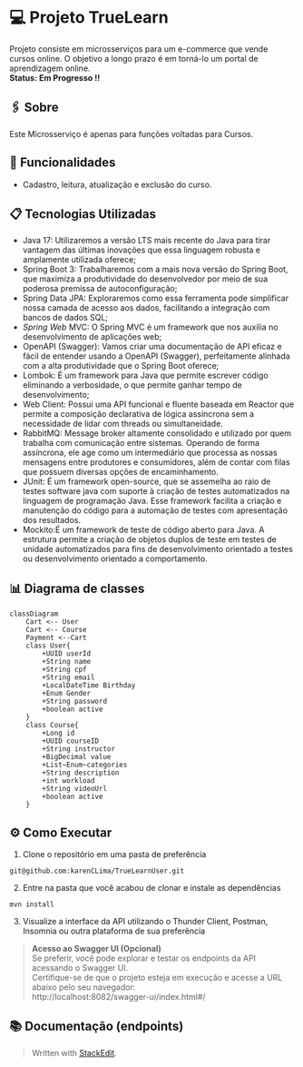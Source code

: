 # :computer: Projeto TrueLearn 
Projeto consiste em microsserviços para um e-commerce que vende cursos online. O objetivo a longo prazo é em torná-lo um portal de aprendizagem online.  
**Status: Em Progresso !!**

## :paperclips: Sobre
Este Microsserviço é apenas para funções voltadas para Cursos.

## :wrench: Funcionalidades 
- Cadastro, leitura, atualização e exclusão do curso.

##   :clipboard: Tecnologias Utilizadas 
- Java 17: Utilizaremos a versão LTS mais recente do Java para tirar vantagem das últimas inovações que essa linguagem robusta e amplamente utilizada oferece;  
- Spring Boot 3: Trabalharemos com a mais nova versão do Spring Boot, que maximiza a produtividade do desenvolvedor por meio de sua poderosa premissa de autoconfiguração;  
- Spring Data JPA: Exploraremos como essa ferramenta pode simplificar nossa camada de acesso aos dados, facilitando a integração com bancos de dados SQL;  
- _Spring Web_ MVC: O Spring MVC é um framework que nos auxilia no desenvolvimento de aplicações web;
- OpenAPI (Swagger): Vamos criar uma documentação de API eficaz e fácil de entender usando a OpenAPI (Swagger), perfeitamente alinhada com a alta produtividade que o Spring Boot oferece;  
- Lombok: É um framework para Java que permite escrever código eliminando a verbosidade, o que permite ganhar tempo de desenvolvimento;
- Web Client: Possui uma API funcional e fluente baseada em Reactor que permite a composição declarativa de lógica assíncrona sem a necessidade de lidar com threads ou simultaneidade.
- RabbitMQ: Message broker altamente consolidado e utilizado por quem trabalha com comunicação entre sistemas. Operando de forma assíncrona, ele age como um intermediário que processa as nossas mensagens entre produtores e consumidores, além de contar com filas que possuem diversas opções de encaminhamento.
- JUnit: É um framework open-source, que se assemelha ao raio de testes software java com suporte à criação de testes automatizados na linguagem de programação Java. Esse framework facilita a criação e manutenção do código para a automação de testes com apresentação dos resultados.
- Mockito:É um framework de teste de código aberto para Java. A estrutura permite a criação de objetos duplos de teste em testes de unidade automatizados para fins de desenvolvimento orientado a testes ou desenvolvimento orientado a comportamento.

##   :bar_chart: Diagrama de classes
```mermaid
classDiagram
	Cart <-- User
	Cart <-- Course
	Payment <--Cart
	class User{
		+UUID userId
		+String name
		+String cpf
		+String email
		+LocalDateTime Birthday
		+Enum Gender
		+String password
		+boolean active
	}
	class Course{
		+Long id
		+UUID courseID
		+String instructor
		+BigDecimal value
		+List~Enum~categories
		+String description
		+int workload
		+String videoUrl
		+boolean active
	}
```
## ⚙️ Como Executar
1. Clone o repositório em uma pasta de preferência
  ```
  git@github.com:karenCLima/TrueLearnUser.git
  ```
2. Entre na pasta que você acabou de clonar e instale as dependências
  ```
  mvn install
  ```
3. Visualize a interface da API utilizando o Thunder Client, Postman, Insomnia ou outra plataforma de sua preferência <br>
> **Acesso ao Swagger UI (Opcional)** <br>
   Se preferir, você pode explorar e testar os endpoints da API acessando o Swagger UI. <br>
   Certifique-se de que o projeto esteja em execução e acesse a URL abaixo pelo seu navegador: <br>
   http://localhost:8082/swagger-ui/index.html#/

## 📚 Documentação (endpoints)


> Written with [StackEdit](https://stackedit.io/).
